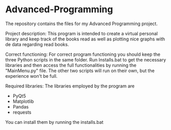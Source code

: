 # Advanced-Programming
The repository contains the files for my Advanced Programming project.

Project description:
This program is intended to create a virtual personal library and keep track of the books read as well as plotting nice graphs with de data regarding read books.

Correct functioning:
For correct program functioning you should keep the three Python scripts in the same folder. Run Installs.bat to get the necessary libraries and then access the full functionalities by running the "MainMenu.py" file. The other two scripts will run on their own, but the experience won't be full.

Required libraries:
The libraries employed by the program are
- PyQt5
- Matplotlib
- Pandas
- requests

You can install them by running the installs.bat
